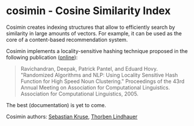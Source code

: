 cosimin - Cosine Similarity Index
=================================

Cosimin creates indexing structures that allow to efficiently search by similarity in large amounts of vectors. For example, it can be used as the core of a content-based recommendation system.

Cosimin implements a locality-sensitive hashing technique proposed in the following publication ([online](http://www.isi.edu/natural-language/people/hovy/papers/05ACL-clustering.pdf)):

> Ravichandran, Deepak, Patrick Pantel, and Eduard Hovy. "Randomized Algorithms and NLP: Using Locality Sensitive Hash Function for High Speed Noun Clustering." Proceedings of the 43rd Annual Meeting on Association for Computational Linguistics. Association for Computational Linguistics, 2005.

The best (documentation) is yet to come.

Cosimin authors: [Sebastian Kruse](https://github.com/sekruse), [Thorben Lindhauer](https://github.com/ThorbenLindhauer)
